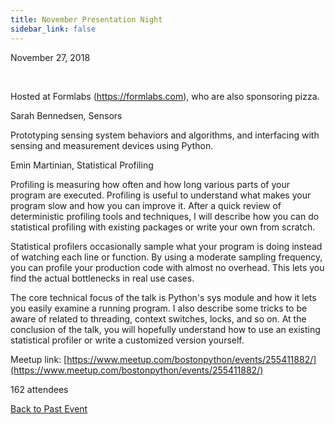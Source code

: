 ```yaml
---
title: November Presentation Night
sidebar_link: false
---
```


November 27, 2018


   

Hosted at Formlabs (https://formlabs.com), who are also sponsoring pizza.

Sarah Bennedsen, Sensors

Prototyping sensing system behaviors and algorithms, and interfacing with sensing and measurement devices using Python.

Emin Martinian, Statistical Profiling

Profiling is measuring how often and how long various parts of your program are executed. Profiling is useful to understand what makes your program slow and how you can improve it. After a quick review of deterministic profiling tools and techniques, I will describe how you can do statistical profiling with existing packages or write your own from scratch.

Statistical profilers occasionally sample what your program is doing instead of watching each line or function. By using a moderate sampling frequency, you can profile your production code with almost no overhead. This lets you find the actual bottlenecks in real use cases.

The core technical focus of the talk is Python's sys module and how it lets you easily examine a running program. I also describe some tricks to be aware of related to threading, context switches, locks, and so on. At the conclusion of the talk, you will hopefully understand how to use an existing statistical profiler or write a customized version yourself.


Meetup link: [https://www.meetup.com/bostonpython/events/255411882/](https://www.meetup.com/bostonpython/events/255411882/)

162 attendees

[Back to Past Event](past-events.md)